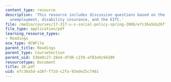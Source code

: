 ```yaml
---
content_type: resource
description: 'This resource includes discussion questions based on the working years:
  unemployment, disability insurance, and the EITC.'
file: /media/courses/17-317-u-s-social-policy-spring-2006/efc36a5da26ff72dc2fa93ede25c7461_20.pdf
file_type: application/pdf
learning_resource_types:
- Readings
ocw_type: OCWFile
parent_title: Readings
parent_type: CourseSection
parent_uid: 536e0c27-28e4-dfd0-c239-af83a9c94280
resourcetype: Document
title: 20.pdf
uid: efc36a5d-a26f-f72d-c2fa-93ede25c7461
---
```

